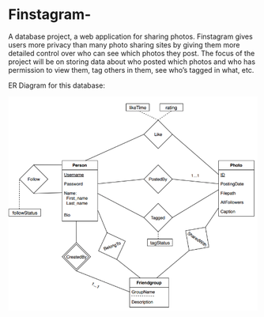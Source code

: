 # Finstagram-
A database project, a web application for sharing photos. Finstagram gives users more privacy than many photo sharing sites by giving them more detailed control over who can see which photos they post. The focus of the project will be on storing data about who posted which photos and who has permission to view them, tag others in them, see who’s tagged in what, etc.

ER Diagram for this database:

![ER_diagram](/ER_diagram.png)
